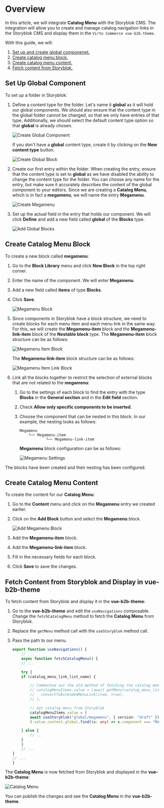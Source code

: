# Overview

In this article, we will integrate **Catalog Menu** with the Storyblok CMS. The integration will allow you to create and manage catalog navigation links in the Storyblok CMS and display them in the `Virto Commerce vue-b2b-theme`.

With this guide, we will:

1. [Set up and create global componenet.](catalog-menu-integration.md#set-up-global-component)
1. [Create catalog menu block.](catalog-menu-integration.md#create-catalog-menu-block)
1. [Create catalog menu content.](catalog-menu-integration.md#create-catalog-menu-content)
1. [Fetch content from Storyblok.](catalog-menu-integration.md#fetch-content-from-storyblok-and-display-in-vue-b2b-theme)

## Set Up Global Component

To set up a folder in Storyblok:

1. Define a content type for the folder. Let's name it **global** as it will hold our global components. We should also ensure that the content type in the global folder cannot be changed, so that we only have entries of that type. Additionally, we should select the default content type option so that **global** is already chosen.

    ![Create Global Component](media/create-global-folder.png)

    If you don't have a **global** content type, create it by clicking on the **New content type** button.

    ![Create Global Block](media/create-global-block.png)

1. Create our first entry within the folder. When creating the entry, ensure that the content type is set to **global** as we have disabled the ability to change the content type for the folder. You can choose any name for the entry, but make sure it accurately describes the content of the global component to your editors. Since we are creating a **Catalog Menu**, which is in fact a **megamenu**, we will name the entry **Megamenu**.

    ![Create Megamenu](media/create-megamenu.png)

1. Set up the actual field in the entry that holds our component. We will click **Define** and add a new field called **global** of the **Blocks** type.

    ![Add Global Blocks](media/add-global-blocks.png)

## Create Catalog Menu Block

To create a new block called **megamenu**:

1. Go to the **Block Library** menu and click **New Block** in the top right corner. 
1. Enter the name of the component. We will enter **Megamenu**. 
1. Add a new field called **items** of type **Blocks**.
1. Click **Save**.

    ![Megamenu Block](media/megamenu-block.png)

1. Since components in Storyblok have a block structure, we need to create blocks for each menu item and each menu link in the same way. For this, we will create the **Megamenu-item** block and the **Megamenu-link-item** block of the **Nestable block** type. The **Megamenu-item** block structure can be as follows:

    ![Megamenu Item Block](media/megamenu-item-block.png)

    The **Megamenu-link-item** block structure can be as follows:

    ![Megamenu Item Link Block](media/megamenu-item-link-block.png)

1. Link all the blocks together to restrict the selection of external blocks that are not related to the **megamenu**:
    1. Go to the settings of each block to find the entry with the type **Blocks** in the **General section** and in the **Edit field** section.
    1. Check **Allow only specific components to be inserted**.
    1. Choose the component that can be nested in this block. In our example, the nesting looks as follows:

        ```text
        Megamenu
            └── Megamenu-item
                    └── Megamenu-link-item
        ```


        **Megamenu** block configuration can be as follows:

        ![Megamenu Settings](media/megamenu-settings.png)

The blocks have been created and their nesting has been configured.

## Create Catalog Menu Content

To create the content for our **Catalog Menu**:

1. Go to the **Content** menu and click on the **Megamenu** entry we created earlier. 
1. Click on the **Add Block** button and select the **Megamenu** block.

    ![Add Megamenu Block](media/add-megamenu-block.png)

1. Add the **Megamenu-item** block.
1. Add the **Megamenu-link-item** block. 
1. Fill in the necessary fields for each block.
1. Click **Save** to save the changes.

## Fetch Content from Storyblok and Display in vue-b2b-theme

To fetch content from Storyblok and display it in the **vue-b2b-theme**:

1. Go to the **vue-b2b-theme** and edit the `useNavigations` composable. Change the `fetchCatalogMenu` method to fetch the **Catalog Menu** from Storyblok. 
1. Replace the `getMenu` method call with the `useStoryblok` method call.
1. Pass the path to our menu.

    ```typescript title="client-app/core/composables/useNavigations.ts" linenums="1"
    export function useNavigations() {
        // ...
        async function fetchCatalogMenu() {
        // ...

        try {
        if (catalog_menu_link_list_name) {

            // Commented out the old method of fetching the catalog menu
            // catalogMenuItems.value = (await getMenu(catalog_menu_link_list_name)).map((item) =>
            //   convertToExtendedMenuLink(item, true),
            // );

            // Get catalog menu from Storyblok
            catalogMenuItems.value = (
            await useStoryblok("global/megamenu", { version: "draft" })
            ).value.content.global.find((x: any) => x.component === "Megamenu")?.items;

        } else {
            // ...
        }
        }
        // ...
    }
    // ...
    }
    ```

The **Catalog Menu** is now fetched from Storyblok and displayed in the **vue-b2b-theme**:

![Catalog Menu](media/catalog-menu.png)

You can publish the changes and see the **Catalog Menu** in the **vue-b2b-theme**.
